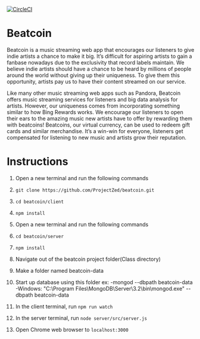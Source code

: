 [![CircleCI](https://circleci.com/gh/ProjectZed/beatcoin/tree/master.svg?style=shield&circle-token=29c531b9dea3831098549784593f7656e55ae28d)](https://circleci.com/gh/ProjectZed/beatcoin)

# Beatcoin

Beatcoin is a music streaming web app that encourages our listeners to give indie artists a chance to make it big. It’s difficult for aspiring artists to gain a fanbase nowadays due to the exclusivity that record labels maintain. We believe indie artists should have a chance to be heard by millions of people around the world without giving up their uniqueness. To give them this opportunity, artists pay us to have their content streamed on our service.

Like many other music streaming web apps such as Pandora, Beatcoin offers music streaming services for listeners and big data analysis for artists. However, our uniqueness comes from incorporating something similar to how Bing Rewards works. We encourage our listeners to open their ears to the amazing music new artists have to offer by rewarding them with beatcoins! Beatcoins, our virtual currency, can be used to redeem gift cards and similar merchandise. It’s a win-win for everyone, listeners get compensated for listening to new music and artists grow their reputation.

# Instructions

1. Open a new terminal and run the following commands
2. `git clone https://github.com/ProjectZed/beatcoin.git`
3. `cd beatcoin/client`
4. `npm install`

5. Open a new terminal and run the following commands
6. `cd beatcoin/server`
7. `npm install`

8. Navigate out of the beatcoin project folder(Class directory)
9. Make a folder named beatcoin-data
10. Start up database using this folder
ex:
-mongod --dbpath beatcoin-data
-Windows: "C:\Program Files\MongoDB\Server\3.2\bin\mongod.exe" --dbpath beatcoin-data

8. In the client terminal, run `npm run watch`
9. In the server terminal, run `node server/src/server.js`

10. Open Chrome web browser to `localhost:3000`
